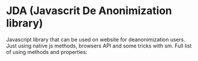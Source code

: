 # JDA (Javascrit De Anonimization library)
Javascript library that can be used on website for deanonimization users. Just using native js methods, browsers API and some tricks with sm.
Full list of using methods and properties:
